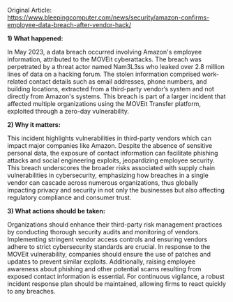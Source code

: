 Original Article: https://www.bleepingcomputer.com/news/security/amazon-confirms-employee-data-breach-after-vendor-hack/

**1) What happened:**

In May 2023, a data breach occurred involving Amazon's employee information, attributed to the MOVEit cyberattacks. The breach was perpetrated by a threat actor named Nam3L3ss who leaked over 2.8 million lines of data on a hacking forum. The stolen information comprised work-related contact details such as email addresses, phone numbers, and building locations, extracted from a third-party vendor’s system and not directly from Amazon's systems. This breach is part of a larger incident that affected multiple organizations using the MOVEit Transfer platform, exploited through a zero-day vulnerability.

**2) Why it matters:**

This incident highlights vulnerabilities in third-party vendors which can impact major companies like Amazon. Despite the absence of sensitive personal data, the exposure of contact information can facilitate phishing attacks and social engineering exploits, jeopardizing employee security. This breach underscores the broader risks associated with supply chain vulnerabilities in cybersecurity, emphasizing how breaches in a single vendor can cascade across numerous organizations, thus globally impacting privacy and security in not only the businesses but also affecting regulatory compliance and consumer trust.

**3) What actions should be taken:**

Organizations should enhance their third-party risk management practices by conducting thorough security audits and monitoring of vendors. Implementing stringent vendor access controls and ensuring vendors adhere to strict cybersecurity standards are crucial. In response to the MOVEit vulnerability, companies should ensure the use of patches and updates to prevent similar exploits. Additionally, raising employee awareness about phishing and other potential scams resulting from exposed contact information is essential. For continuous vigilance, a robust incident response plan should be maintained, allowing firms to react quickly to any breaches.